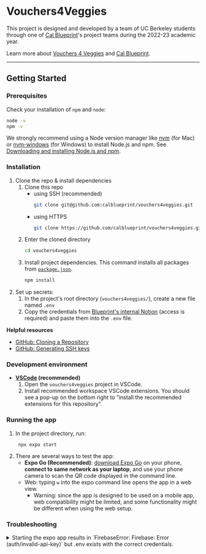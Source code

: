 # Vouchers4Veggies
This project is designed and developed by a team of UC Berkeley students through one of [Cal Blueprint](https://calblueprint.org/)'s project teams during the 2022-23 academic year. 

Learn more about [Vouchers 4 Veggies](https://eatsfvoucher.org/) and [Cal Blueprint](https://calblueprint.org/).

---
## Getting Started

### Prerequisites

Check your installation of `npm` and `node`:

```sh
node -v
npm -v
```

We strongly recommend using a Node version manager like [nvm](https://github.com/nvm-sh/nvm) (for Mac) or [nvm-windows](https://github.com/coreybutler/nvm-windows) (for Windows) to install Node.js and npm. See [Downloading and installing Node.js and npm](https://docs.npmjs.com/downloading-and-installing-node-js-and-npm).

### Installation

1. Clone the repo & install dependencies
   1. Clone this repo
      * using SSH (recommended)
         ```sh
         git clone git@github.com:calblueprint/vouchers4veggies.git
         ```
      * using HTTPS
         ```sh
         git clone https://github.com/calblueprint/vouchers4veggies.git
         ```
   2. Enter the cloned directory
        ```sh
        cd vouchers4veggies
        ```
   3. Install project dependencies. This command installs all packages from [`package.json`](package.json).
      ```sh
      npm install
      ```
2. Set up secrets:
   1. In the project's root directory (`vouchers4veggies/`), create a new file named `.env`
   2. Copy the credentials from [Blueprint's internal Notion](https://www.notion.so/calblueprint/Firebase-Environment-Variables-c30a053fba4c47559f9f4944e4962a9f) (access is required) and paste them into the `.env` file.

**Helpful resources**
* [GitHub: Cloning a Repository](https://docs.github.com/en/repositories/creating-and-managing-repositories/cloning-a-repository#cloning-a-repository)
* [GitHub: Generating SSH keys](https://docs.github.com/en/authentication/connecting-to-github-with-ssh/generating-a-new-ssh-key-and-adding-it-to-the-ssh-agent)
### Development environment

- **[VSCode](https://code.visualstudio.com/) (recommended)**
  1. Open the `vouchers4veggies` project in VSCode.
  2. Install recommended workspace VSCode extensions. You should see a pop-up on the bottom right to "install the recommended extensions for this repository".

### Running the app

1. In the project directory, run:
   ```shell
    npx expo start
   ```
2. There are several ways to test the app:
     - **Expo Go (Recommended)**: [download Expo Go](https://docs.expo.dev/get-started/installation/#2-expo-go-app-for-android-and) on your phone, **connect to same network as your laptop**, and use your phone camera to scan the QR code displayed in the command line.
     -  Web: typing `w` into the expo command line opens the app in a web view. 
        -  Warning: since the app is designed to be used on a mobile app, web compatibility might be limited, and some functionality might be different when using the web setup.

### Troubleshooting
<!-- Add common/known setup issues in toggles here -->
<details>
<summary>Starting the expo app results in `FirebaseError: Firebase: Error (auth/invalid-api-key)` but .env exists with the correct credentials.</summary>

   For whatever reason, sometimes the env variables don't get picked up, but adding the following line to [clientApp.ts](src/database/clientApp.ts) usually fixes it.

   ```js
   console.log(firebaseConfig);
   ```
</details>